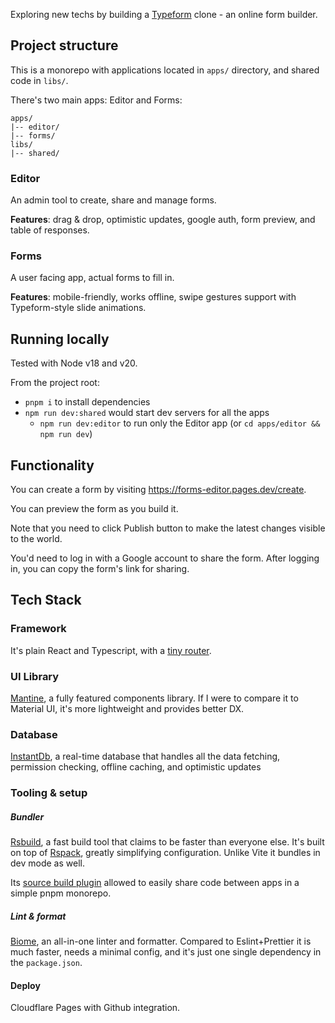 Exploring new techs by building a [Typeform](https://www.typeform.com/) clone - an online form builder.

## Project structure
This is a monorepo with applications located in `apps/` directory, and shared code in `libs/`.

There's two main apps: Editor and Forms:

```
apps/
|-- editor/
|-- forms/
libs/
|-- shared/
```

### Editor
An admin tool to create, share and manage forms.

**Features**: drag & drop, optimistic updates, google auth, form preview, and table of responses.

### Forms
A user facing app, actual forms to fill in.

**Features**: mobile-friendly, works offline, swipe gestures support with Typeform-style slide animations.

## Running locally
Tested with Node v18 and v20.

From the project root:
- `pnpm i` to install dependencies
- `npm run dev:shared` would start dev servers for all the apps
  - `npm run dev:editor` to run only the Editor app (or `cd apps/editor && npm run dev`)

## Functionality
You can create a form by visiting https://forms-editor.pages.dev/create.

You can preview the form as you build it.

Note that you need to click Publish button to make the latest changes visible to the world.

You'd need to log in with a Google account to share the form. After logging in, you can copy the form's link for sharing.



## Tech Stack

### Framework
It's plain React and Typescript, with a [tiny router](https://github.com/molefrog/wouter).

### UI Library
[Mantine](https://github.com/mantinedev/mantine), a fully featured components library. If I were to compare it to Material UI, it's more lightweight and provides better DX.

### Database
[InstantDb](https://github.com/instantdb/instant), a real-time database that handles all the data fetching, permission checking, offline caching, and optimistic updates


### Tooling & setup

##### Bundler
[Rsbuild](https://github.com/web-infra-dev/rsbuild), a fast build tool that claims to be faster than everyone else. It's built on top of [Rspack](https://github.com/web-infra-dev/rspack), greatly simplifying configuration. Unlike Vite it bundles in dev mode as well.

Its [source build plugin](https://github.com/rspack-contrib/rsbuild-plugin-source-build) allowed to easily share code between apps in a simple pnpm monorepo.

##### Lint & format
[Biome](https://github.com/biomejs/biome), an all-in-one linter and formatter. Compared to Eslint+Prettier it is much faster, needs a minimal config, and it's just one single dependency in the `package.json`.

#### Deploy
Cloudflare Pages with Github integration.
